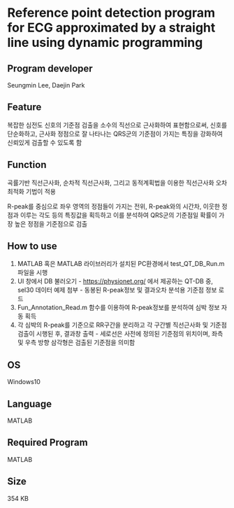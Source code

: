 # Reference point detection program for ECG approximated by a straight line using dynamic programming

## Program developer

Seungmin Lee, Daejin Park 

## Feature

복잡한 심전도 신호의 기준점 검출을 소수의 직선으로 근사화하여 표현함으로써, 신호를 단순화하고, 근사화 정점으로 잘 나타나는 QRS군의 기준점이 가지는 특징을 강화하여 신뢰있게 검출할 수 있도록 함

##   Function

곡률기반 직선근사화, 순차적 직선근사화, 그리고 동적계획법을 이용한 직선근사화 오차 최적화 기법이 적용

R-peak를 중심으로 좌우 영역의 정점들이 가지는 전위, R-peak와의 시간차, 이웃한 정점과 이루는 각도 등의 특징값을 획득하고 이를 분석하여 QRS군의 기준점일 확률이 가장 높은 정점을 기준점으로 검출

## How to use

1. MATLAB 혹은 MATLAB 라이브러리가 설치된 PC환경에서 test_QT_DB_Run.m 파일을 시행
2. UI 창에서 DB 불러오기
     \- https://physionet.org/ 에서 제공하는 QT-DB 중, sel30 데이터 예제 첨부
     \- 동봉된 R-peak정보 및 결과오차 분석용 기준점 정보 로드
3. Fun_Annotation_Read.m 함수를 이용하여 R-peak정보를 분석하여 심박 정보 자동 획득
4. 각 심박의 R-peak를 기준으로 RR구간을 분리하고 각 구간별 직선근사화 및 기준점 검출이 시행된 후, 결과창 출력
     \- 세로선은 사전에 정의된 기준점의 위치이며, 좌측 및 우측 방향 삼각형은 검출된 기준점을 의미함

##  OS

 Windows10

## Language

MATLAB

## Required Program

MATLAB

## Size

 354 KB